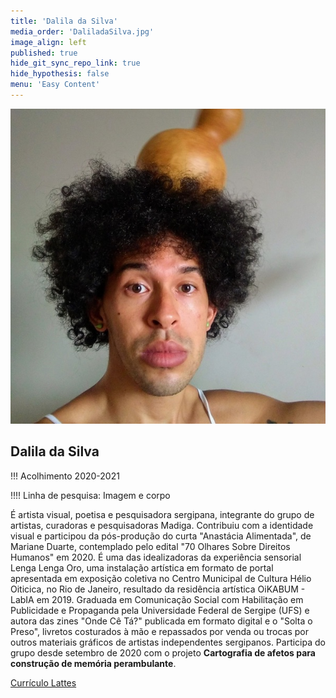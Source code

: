 ```yaml
---
title: 'Dalila da Silva'
media_order: 'DaliladaSilva.jpg'
image_align: left
published: true
hide_git_sync_repo_link: true
hide_hypothesis: false
menu: 'Easy Content'
---
```


![Fotogafia de Dalila da Silva](../../imgs/Dalila%20da%20Silva.jpg?resize=400)

## Dalila da Silva

!!! Acolhimento 2020-2021

!!!! Linha de pesquisa: Imagem e corpo

É artista visual, poetisa e pesquisadora sergipana, integrante do grupo de artistas, curadoras e pesquisadoras Madiga. Contribuiu com a identidade visual e participou da pós-produção do curta "Anastácia Alimentada", de Mariane Duarte, contemplado pelo edital "70 Olhares Sobre Direitos Humanos" em 2020. É uma das idealizadoras da experiência sensorial Lenga Lenga Oro, uma instalação artística em formato de portal apresentada em exposição coletiva no Centro Municipal de Cultura Hélio Oiticica, no Rio de Janeiro, resultado da residência artística OiKABUM - LabIA em 2019. Graduada em Comunicação Social com Habilitação em Publicidade e Propaganda pela Universidade Federal de Sergipe (UFS) e autora das zines "Onde Cê Tá?" publicada em formato digital e o "Solta o Preso", livretos costurados à mão e repassados por venda ou trocas por outros materiais gráficos de artistas independentes sergipanos. Participa do grupo desde setembro de 2020 com o projeto **Cartografia de afetos para construção de memória perambulante**.

[Currículo Lattes](http://lattes.cnpq.br/4910713023737841?classes=btn,btn-primary,btn-lg&target=_blank)